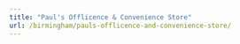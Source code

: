 ```yaml
---
title: "Paul's Offlicence & Convenience Store"
url: /birmingham/pauls-offlicence-and-convenience-store/
---
```

